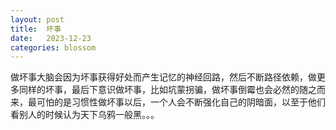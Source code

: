 ```yaml
---
layout: post
title:  坏事
date:   2023-12-23
categories: blossom
---
```


做坏事大脑会因为坏事获得好处而产生记忆的神经回路，然后不断路径依赖，做更多同样的坏事，最后下意识做坏事，比如坑蒙拐骗，做坏事倒霉也会必然的随之而来，最可怕的是习惯性做坏事以后，一个人会不断强化自己的阴暗面，以至于他们看别人的时候认为天下乌鸦一般黑。。。